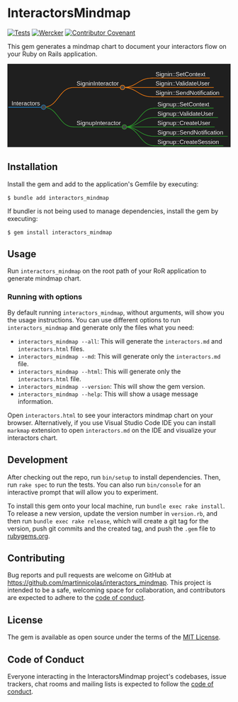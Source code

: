 # InteractorsMindmap

[![Tests](https://github.com/martinnicolas/interactors_mindmap/actions/workflows/main.yml/badge.svg)](https://github.com/martinnicolas/interactors_mindmap/actions/workflows/main.yml) [![Wercker](https://img.shields.io/github/license/mashape/apistatus.svg)](https://opensource.org/licenses/MIT) [![Contributor Covenant](https://img.shields.io/badge/Contributor%20Covenant-2.1-4baaaa.svg)](code_of_conduct.md) 

This gem generates a mindmap chart to document your interactors flow on your Ruby on Rails application.

![example](https://raw.githubusercontent.com/martinnicolas/interactors_mindmap/master/spec/fixtures/assets/test.png)

## Installation

Install the gem and add to the application's Gemfile by executing:

    $ bundle add interactors_mindmap

If bundler is not being used to manage dependencies, install the gem by executing:

    $ gem install interactors_mindmap

## Usage

Run `interactors_mindmap` on the root path of your RoR application to generate mindmap chart.

### Running with options

By default running `interactors_mindmap`, without arguments, will show you the usage instructions. You can use different options to run `interactors_mindmap` and generate only the files what you need:

- `interactors_mindmap --all`: This will generate the `interactors.md` and `interactors.html` files.
- `interactors_mindmap --md`: This will generate only the `interactors.md` file.
- `interactors_mindmap --html`: This will generate only the `interactors.html` file.
- `interactors_mindmap --version`: This will show the gem version.
- `interactors_mindmap --help`: This will show a usage message information.

Open `interactors.html` to see your interactors mindmap chart on your browser. Alternatively, if you use Visual Studio Code IDE you can install `markmap` extension to open `interactors.md` on the IDE and visualize your interactors chart.

## Development

After checking out the repo, run `bin/setup` to install dependencies. Then, run `rake spec` to run the tests. You can also run `bin/console` for an interactive prompt that will allow you to experiment.

To install this gem onto your local machine, run `bundle exec rake install`. To release a new version, update the version number in `version.rb`, and then run `bundle exec rake release`, which will create a git tag for the version, push git commits and the created tag, and push the `.gem` file to [rubygems.org](https://rubygems.org).

## Contributing

Bug reports and pull requests are welcome on GitHub at https://github.com/martinnicolas/interactors_mindmap. This project is intended to be a safe, welcoming space for collaboration, and contributors are expected to adhere to the [code of conduct](https://github.com/martinnicolas/interactors_mindmap/blob/master/CODE_OF_CONDUCT.md).

## License

The gem is available as open source under the terms of the [MIT License](https://opensource.org/licenses/MIT).

## Code of Conduct

Everyone interacting in the InteractorsMindmap project's codebases, issue trackers, chat rooms and mailing lists is expected to follow the [code of conduct](https://github.com/martinnicolas/interactors_mindmap/blob/master/CODE_OF_CONDUCT.md).
